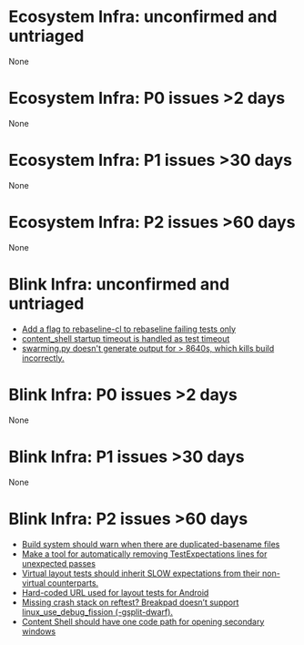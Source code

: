 # Ecosystem Infra: unconfirmed and untriaged
None

# Ecosystem Infra: P0 issues >2 days
None

# Ecosystem Infra: P1 issues >30 days
None

# Ecosystem Infra: P2 issues >60 days
None

# Blink Infra: unconfirmed and untriaged
* [Add a flag to rebaseline-cl to rebaseline failing tests only](https://crbug.com/817605)
* [content_shell startup timeout is handled as test timeout](https://crbug.com/812349)
* [swarming.py doesn't generate output for > 8640s, which kills build incorrectly.](https://crbug.com/772985)

# Blink Infra: P0 issues >2 days
None

# Blink Infra: P1 issues >30 days
None

# Blink Infra: P2 issues >60 days
* [Build system should warn when there are duplicated-basename files](https://crbug.com/764662)
* [Make a tool for automatically removing TestExpectations lines for unexpected passes](https://crbug.com/730704)
* [Virtual layout tests should inherit SLOW expectations from their non-virtual counterparts.](https://crbug.com/594216)
* [Hard-coded URL used for layout tests for Android](https://crbug.com/530257)
* [Missing crash stack on reftest? Breakpad doesn’t support linux_use_debug_fission (-gsplit-dwarf).](https://crbug.com/369608)
* [Content Shell should have one code path for opening secondary windows](https://crbug.com/309760)

